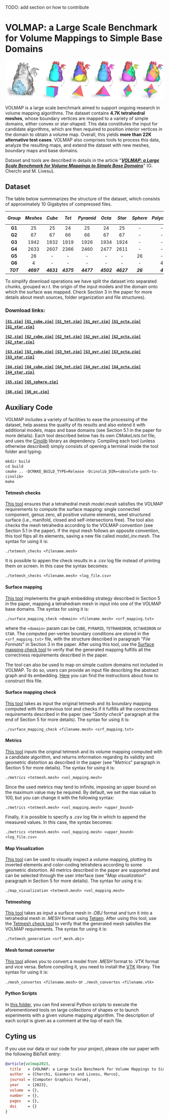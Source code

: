 TODO: add section on how to contribute

# VOLMAP: a Large Scale Benchmark for Volume Mappings to Simple Base Domains

<p align="center"><img src="teaser.png"></p>

VOLMAP is a large scale benchmark aimed to support ongoing research in volume mapping algorithms. The dataset contains **4.7K tetrahedral meshes**, whose boundary vertices are mapped to a variety of simple domains, either convex or star-shaped. This data constitutes the input for candidate algorithms, which are then required to position interior vertices in the domain to obtain a volume map. Overall, this yields **more than 22K alternative test cases**. VOLMAP also comprises tools to process this data, analyze the resulting maps, and extend the dataset with new meshes, boundary maps and base domains.

Dataset and tools are described in details in the article "[***VOLMAP: a Large Scale Benchmark for Volume Mappings to Simple Base Domains***]()" (G. Cherchi and M. Livesu).


## Dataset

The table below summmarizes the structure of the dataset, which consists of approximately 10 Gigabytes of compressed files. 

| ***Group*** | ***Meshes*** | ***Cube*** | ***Tet*** | ***Pyramid*** | ***Octa*** | ***Star*** | ***Sphere*** | ***Polycube*** | ***Test pairs*** |
|:--------------:|:---------------:|:-------------:|:------------:|:----------------:|:-------------:|:-------------:|:---------------:|:-----------------:|:-------------------:|
| **G1**    | 25              | 25            | 24           | 25               | 24            | 25            | -               | -                 | 123                 |
| **G2**    | 67              | 67            | 66           | 66               | 67            | 67            | -               | -                 | 333                 |
| **G3**    | 1942            | 1932          | 1919         | 1926             | 1934          | 1924          | -               | -                 | 9635                |
| **G4**    | 2633            | 2607          | 2366         | 2460             | 2477          | 2611          | -               | -                 | 12521               |
| **G5**    | 26              | -             | -            | -                | -             | -             | 26              | -                 | 26                  |
| **G6**    | 4               | -             | -            | -                | -             | -             | -               | 4                 | 4                   |
| ***TOT***   | ***4697***            | ***4631***          | ***4375***         | ***4477***             | ***4502***          | ***4627***          | ***26***              | ***4***                 | ***22642***               |


To simplify download operations we have split the dataset into separated chunks, grouped w.r.t. the origin of the input models and the domain onto which the surface was mapped. Check Section 3 in the paper for more details about mesh sources, folder organization and file structures).

### Download links:


[**``[G1.zip]``**]() 
[**``[G1_cube.zip]``**]() 
[**``[G1_tet.zip]``**]() 
[**``[G1_pyr.zip]``**]() 
[**``[G1_octa.zip]``**]() 
[**``[G1_star.zip]``**]()

[**``[G2.zip]``**]() 
[**``[G2_cube.zip]``**]() 
[**``[G2_tet.zip]``**]() 
[**``[G2_pyr.zip]``**]() 
[**``[G2_octa.zip]``**]() 
[**``[G2_star.zip]``**]()

[**``[G3.zip]``**]() 
[**``[G3_cube.zip]``**]() 
[**``[G3_tet.zip]``**]() 
[**``[G3_pyr.zip]``**]() 
[**``[G3_octa.zip]``**]() 
[**``[G3_star.zip]``**]()

[**``[G4.zip]``**]() 
[**``[G4_cube.zip]``**]() 
[**``[G4_tet.zip]``**]() 
[**``[G4_pyr.zip]``**]() 
[**``[G4_octa.zip]``**]() 
[**``[G4_star.zip]``**]()

[**``[G5.zip]``**]() 
[**``[G5_sphere.zip]``**]()

[**``[G6.zip]``**]() 
[**``[G6_pc.zip]``**]()


## Auxiliary Code

VOLMAP includes a variety of facilities to ease the processing of the dataset, help assess the quality of its results and also extend it with additional models, maps and base domains (see Section 5.1 in the paper for more details). Each tool described below has its own *CMakeLists.txt* file, and uses the [Cinolib](https://github.com/mlivesu/cinolib) library as dependency. Compiling each tool (unless otherwise described) simply consists of opening a terminal inside the tool folder and typing:

```
mkdir build
cd build
cmake .. -DCMAKE_BUILD_TYPE=Release -Dcinolib_DIR=<absolute-path-to-cinolib>
make
```

#### Tetmesh checks 
[This tool](./tetmesh_checks) ensures that a tetrahedral mesh *model.mesh* satisfies the VOLMAP requirements to compute the surface mapping: single connected component, genus zero, all positive volume elements, weel structured surface (i.e., manifold, closed and self-intersections free). The tool also checks the mesh tetrahedra according to the VOLMAP convention (see Section 5.1 in the paper). If the input mesh follows an opposite convention, this tool flips all its elements, saving a new file called *model_inv.mesh*. The syntax for using it is: 

```
./tetmesh_checks <filename.mesh>
```

It is possible to appen the check results in a *.csv* log file instead of printing them on screen. In this case the syntax becomes:

```
./tetmesh_checks <filename.mesh> <log_file.csv>
```

#### Surface mapping 
[This tool](./surface_mapping) implements the graph embedding strategy described in Section 5 in the paper, mapping a tetrahedram mesh in input into one of the VOLMAP base domains. The syntax for using it is: 

```
./surface_mapping_check <domain> <filename.mesh> <srf_mapping.txt>
```

where the ``<domain>`` param can be ``CUBE``, ``PYRAMID``, ``TETRAHEDRON``, ``OCTAHEDRON`` or ``STAR``. The computed per-vertex boundary conditions are stored in the ``<srf_mapping.txt>`` file, with the structure described in paragraph "*File Formats*" in Section 3 in the paper. After using this tool, use the [Surface mapping check tool](./surface_mapping_check) to verify that the generated mapping fulfills all the correctness requirements described in the paper.

The tool can also be used to map on simple custom domains not included in VOLMAP. To do so, users can provide an input file describing the abstract graph and its embedding. [Here](./surface_mapping/docs/custom_domain_instructions.md) you can find the instructions about how to construct this file.

#### Surface mapping check
[This tool](./surface_mapping_check) takes as input the original tetmesh and its boundary mapping computed with the previous tool and checks if it fulfills all the correctness requirements described in the paper (see "*Sanity check*" paragraph at the end of Section 5 for more details). The syntax for using it is: 

```
./surface_mapping_check <filename.mesh> <srf_mapping.txt>
```

#### Metrics
[This tool](./metrics) inputs the original tetmesh and its volume mapping computed with a candidate algorithm, and returns information regarding its validity and geometric distortion as described in the paper (see "*Metrics*" paragraph in Section 5 for more details). The syntax for using it is: 

```
./metrics <tetmesh.mesh> <vol_mapping.mesh>
```
Since the used metrics may tend to infinite, imposing an upper bound on the maximum value may be required. By default, we set the max value to 100, but you can change it with the following syntax:

```
./metrics <tetmesh.mesh> <vol_mapping.mesh> <upper_bound>
```

Finally, it is possible to specify a *.csv* log file in which to append the measured values. In this case, the syntax becomes:

```
./metrics <tetmesh.mesh> <vol_mapping.mesh> <upper_bound> <log_file.csv>
```

#### Map Visualization
[This tool](./map_visualization) can be used to visually inspect a volume mapping, plotting its inverted elements and color-coding tetrahdera according to some geometric distortion. All metrics described in the paper are supported and can be selected through the user interface (see "*Map visualization*" paragraph in Section 5 for more details). The syntax for using it is: 

```
./map_visualization <tetmesh.mesh> <vol_mapping.mesh>
```

#### Tetmeshing
[This tool](./tetmesh_generation) takes as input a surface mesh in *.OBJ* format and turn it into a tetrahedral mesh in *.MESH* format using [Tetgen](https://wias-berlin.de/software/index.jsp?id=TetGen&lang=1). After using this tool, use the [Tetmesh check tool](./tetmesh_check) to verify that the generated mesh satisfies the VOLMAP requirements. The syntax for using it is: 

```
./tetmesh_generation <srf_mesh.obj>
```

#### Mesh format converter
[This tool](./mesh_converter) allows you to convert a model from *.MESH* format to *.VTK* format and vice versa. Before compiling it, you need to install the [VTK](https://vtk.org/Wiki/VTK/Configure_and_Build) library. The syntax for using it is: 

``./mesh_convertes <filename.mesh>``  or  ``./mesh_convertes <filename.vtk>``


#### Python Scripts
In [this folder](./scripts), you can find several Python scripts to execute the aforementioned tools on large collections of shapes or to launch experiments with a given volume mapping algorithm. The description of each script is given as a comment at the top of each file.

## Cyting us

If you use our data or our code for your project, please cite our paper with the following BibTeX entry: 

```bibtex
@article{volmap2023,
  title   = {VOLMAP: a Large Scale Benchmark for Volume Mappings to Simple Base Domains},
  author  = {Cherchi, Gianmarco and Livesu, Marco},
  journal = {Computer Graphics Forum},
  year    = {2023},
  volume  = {},
  number  = {},
  pages   = {},
  doi     = {}
}
```
